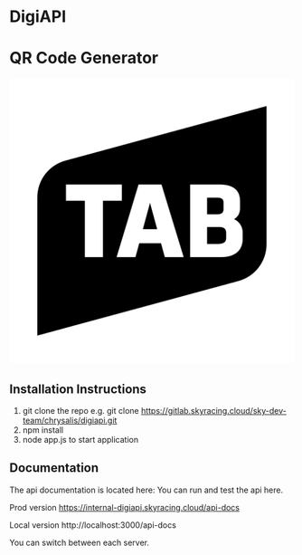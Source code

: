 # DigiAPI
# QR Code Generator

![Alt text](images/tab-logo-white.png)

## Installation Instructions

1. git clone the repo e.g. git clone https://gitlab.skyracing.cloud/sky-dev-team/chrysalis/digiapi.git
2. npm install
3. node app.js to start application

## Documentation

The api documentation is located here:
You can run and test the api here.

Prod version
https://internal-digiapi.skyracing.cloud/api-docs

Local version
http://localhost:3000/api-docs

You can switch between each server.

